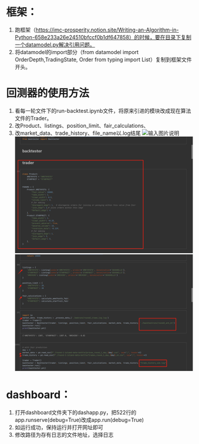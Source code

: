 # 框架：
1. 跑框架（https://imc-prosperity.notion.site/Writing-an-Algorithm-in-Python-658e233a26e24510bfccf0b1df647858）的时候，要在目录下复制一个datamodel.py解决引用问题。
2. 将datamodel的import部分（from datamodel import OrderDepth,TradingState, Order
from typing import List）复制到框架文件开头。

# 回测器的使用方法
1. 看每一轮文件下的run-backtest.ipynb文件，将原来引进的模块改成现在算法文件的Trader。
2. 改Product、listings、position_limit、fair_calculations、
3. 改market_data、trade_history、file_name以.log结尾
![输入图片说明](%E7%B1%BB.png)
![输入图片说明](%E4%BA%A7%E5%93%81.png)
![输入图片说明](%E4%BF%AE%E6%94%B9%E6%95%B0%E6%8D%AE.png)

# dashboard：
1. 打开dashboard文件夹下的dashapp.py，把522行的app.runserve(debug=True)改成app.run(debug=True)
2. 如运行成功，保持运行并打开网址即可
3. 修改路径为存有日志的文件地址，选择日志

